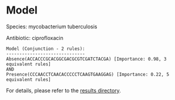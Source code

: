 
# Model

Species: mycobacterium tuberculosis

Antibiotic: ciprofloxacin

```
Model (Conjunction - 2 rules):
------------------------------
Absence(ACCACCCGCACGGCGACGCGTCGATCTACGA) [Importance: 0.98, 3 equivalent rules]
AND
Presence(CCCAACCTCAACACCCCCTCAAGTGAAGGAG) [Importance: 0.22, 5 equivalent rules]

```

For details, please refer to the [results directory](../../../../../results/scm_b/mycobacterium%20tuberculosis/ciprofloxacin/repeat_7/).


